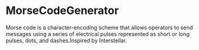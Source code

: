 # MorseCodeGenerator
Morse code is a character-encoding scheme that allows operators to send messages using a series of electrical pulses represented as short or long pulses, dots, and dashes.Inspired by Interstellar. 
